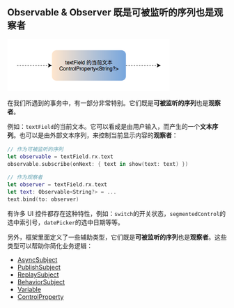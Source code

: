 ## Observable & Observer 既是可被监听的序列也是观察者

![](/assets/ObservableAndObserver/ObservableAndObserver.png)

在我们所遇到的事务中，有一部分非常特别。它们既是**可被监听的序列**也是**观察者**。

例如：`textField`的当前文本。它可以看成是由用户输入，而产生的一个**文本序列**。也可以是由外部文本序列，来控制当前显示内容的**观察者**：

```swift
// 作为可被监听的序列
let observable = textField.rx.text
observable.subscribe(onNext: { text in show(text: text) })
```

```swift
// 作为观察者
let observer = textField.rx.text
let text: Observable<String?> = ...
text.bind(to: observer)
```

有许多 UI 控件都存在这种特性，例如：`switch`的开关状态，`segmentedControl`的选中索引号，`datePicker`的选中日期等等。

另外，框架里面定义了一些辅助类型，它们既是**可被监听的序列**也是**观察者**。这些类型可以帮助你简化业务逻辑：

* [AsyncSubject](observable_and_observer/async_subject.md)
* [PublishSubject](observable_and_observer/publish_subject.md)
* [ReplaySubject](observable_and_observer/replay_subject.md)
* [BehaviorSubject](observable_and_observer/behavior_subject.md)
* [Variable](observable_and_observer/variable.md)
* [ControlProperty](observable_and_observer/control_property.md)
